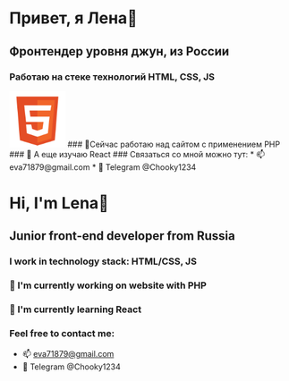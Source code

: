 # Привет, я Лена👋
## Фронтендер уровня джун, из России
### Работаю на стеке технологий HTML, CSS, JS
<img src="assets/html-5-svgrepo-com.svg" alt="HTML" width="100px"/>
### 🔭Сейчас работаю над сайтом с применением PHP
### 🌱 А еще изучаю React
### Связаться со мной можно тут:
* 📫 eva71879@gmail.com
* 💬 Telegram @Chooky1234


# Hi, I'm Lena👋
## Junior front-end developer from Russia 

### I work in technology stack: HTML/CSS, JS
### 🔭 I'm currently working on website with PHP
### 🌱 I'm currently learning React
### Feel free to contact me:
* 📫 eva71879@gmail.com
* 💬 Telegram @Chooky1234
